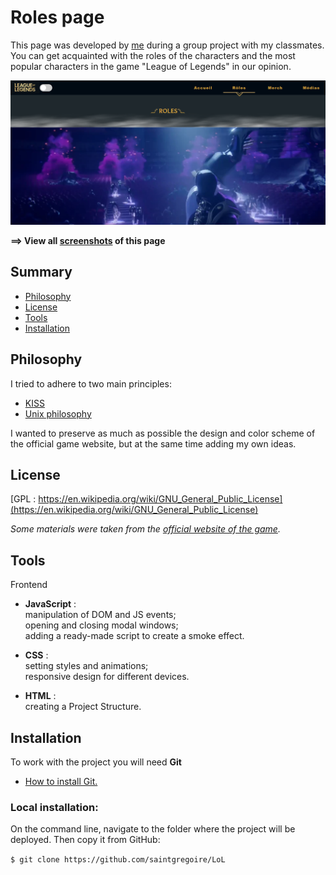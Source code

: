 # Roles page

This page was developed by [me](https://github.com/saintgregoire) during a group project with my classmates.
You can get acquainted with the roles of the characters and the most popular characters in the game "League of Legends" in our opinion.

![roles page](./images/roles_start.png)

**==> View all [screenshots](./RolesScreen.md) of this page**

## Summary

- [Philosophy](#philosophy)
- [License](#license)
- [Tools](#tools)
- [Installation](#installation)

## Philosophy

I tried to adhere to two main principles:

* [KISS](https://en.wikipedia.org/wiki/KISS_principle)
* [Unix philosophy](https://en.wikipedia.org/wiki/Unix_philosophy)

I wanted to preserve as much as possible the design and color scheme of the official game website, but at the same time adding my own ideas.

## License

[GPL : https://en.wikipedia.org/wiki/GNU_General_Public_License](https://en.wikipedia.org/wiki/GNU_General_Public_License)

*Some materials were taken from the [official website of the game](https://www.leagueoflegends.com/fr-fr/).*

## Tools

Frontend 

* **JavaScript** : <br/>
manipulation of DOM and JS events; <br/>
opening and closing modal windows; <br/>
adding a ready-made script to create a smoke effect.
* **СSS** : <br/>
setting styles and animations;
<br/>responsive design for different devices.

* **HTML** : 
<br/>creating a Project Structure.

## Installation

To work with the project you will need **Git**
* [How to install Git.](https://git-scm.com/book/en/v2/Getting-Started-Installing-Git)

### Local installation:

On the command line, navigate to the folder where the project will be deployed. Then copy it from GitHub:

`$ git clone https://github.com/saintgregoire/LoL`
